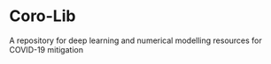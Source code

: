 # Coro-Lib
A repository for deep learning and numerical modelling resources for COVID-19 mitigation
